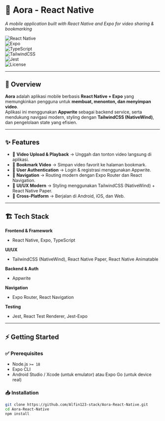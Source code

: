 # 📱 Aora - React Native  

_A mobile application built with React Native and Expo for video sharing & bookmarking_  

![React Native](https://img.shields.io/badge/React%20Native-0.76-61DAFB?logo=react&logoColor=white)  
![Expo](https://img.shields.io/badge/Expo-52-000020?logo=expo&logoColor=white)  
![TypeScript](https://img.shields.io/badge/TypeScript-5-blue?logo=typescript&logoColor=white)  
![TailwindCSS](https://img.shields.io/badge/TailwindCSS-3-38B2AC?logo=tailwindcss&logoColor=white)  
![Jest](https://img.shields.io/badge/Jest-29-C21325?logo=jest&logoColor=white)  
![License](https://img.shields.io/badge/license-MIT-green)  

---

## 📖 Overview  
**Aora** adalah aplikasi mobile berbasis **React Native + Expo** yang memungkinkan pengguna untuk **membuat, menonton, dan menyimpan video**.  
Aplikasi ini menggunakan **Appwrite** sebagai backend service, serta mendukung navigasi modern, styling dengan **TailwindCSS (NativeWind)**, dan pengelolaan state yang efisien.  

---

## ✨ Features  
- 🎥 **Video Upload & Playback** → Unggah dan tonton video langsung di aplikasi.  
- 🔖 **Bookmark Video** → Simpan video favorit ke halaman bookmark.  
- 👤 **User Authentication** → Login & registrasi menggunakan Appwrite.  
- 🧭 **Navigation** → Routing modern dengan Expo Router dan React Navigation.  
- 🎨 **UI/UX Modern** → Styling menggunakan TailwindCSS (NativeWind) + React Native Paper.  
- 📱 **Cross-Platform** → Berjalan di Android, iOS, dan Web.  

---

## 🏗 Tech Stack  

**Frontend & Framework**  
- React Native, Expo, TypeScript  

**UI/UX**  
- TailwindCSS (NativeWind), React Native Paper, React Native Animatable  

**Backend & Auth**  
- Appwrite  

**Navigation**  
- Expo Router, React Navigation  

**Testing**  
- Jest, React Test Renderer, Jest-Expo  

---

## ⚡ Getting Started  

### ✅ Prerequisites  
- Node.js `>= 18`  
- Expo CLI  
- Android Studio / Xcode (untuk emulator) atau Expo Go (untuk device real)  

### 📥 Installation  
```bash
git clone https://github.com/Alfin123-stack/Aora-React-Native.git
cd Aora-React-Native
npm install
